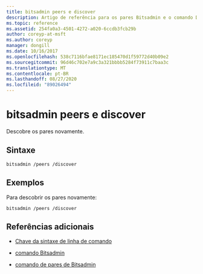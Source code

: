 ```yaml
---
title: bitsadmin peers e discover
description: Artigo de referência para os pares Bitsadmin e o comando Discover, que descobre os pares novamente.
ms.topic: reference
ms.assetid: 254fa0a3-4501-4272-a020-6ccdb3fcb29b
author: coreyp-at-msft
ms.author: coreyp
manager: dongill
ms.date: 10/16/2017
ms.openlocfilehash: 538c7116bfae8171ec185470d1f59772d40b09e2
ms.sourcegitcommit: 96d46c702e7a9c3a321bbbb5284f73911c7baa3c
ms.translationtype: MT
ms.contentlocale: pt-BR
ms.lasthandoff: 08/27/2020
ms.locfileid: "89026494"
---
```

# <a name="bitsadmin-peers-and-discover"></a>bitsadmin peers e discover

Descobre os pares novamente.

## <a name="syntax"></a>Sintaxe

```
bitsadmin /peers /discover
```

## <a name="examples"></a>Exemplos

Para descobrir os pares novamente:

```
bitsadmin /peers /discover
```

## <a name="additional-references"></a>Referências adicionais

- [Chave da sintaxe de linha de comando](command-line-syntax-key.md)

- [comando Bitsadmin](bitsadmin.md)

- [comando de pares de Bitsadmin](bitsadmin-peers.md)
